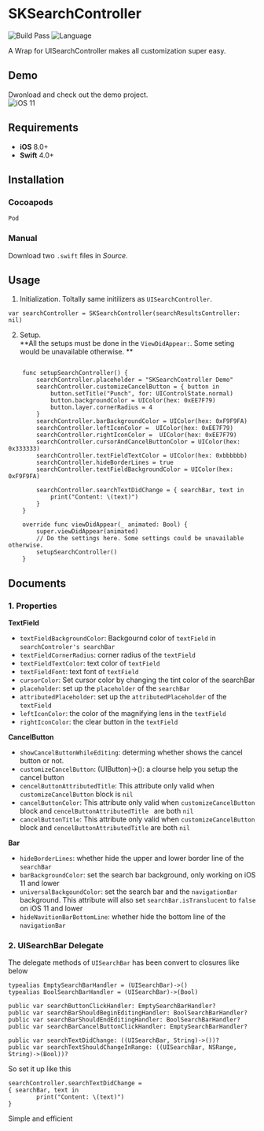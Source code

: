 # SKSearchController
![Build Pass](https://img.shields.io/travis/rust-lang/rust.svg)
![Language](https://img.shields.io/badge/swift-4.0-orange.svg)

A Wrap for UISearchController makes all customization super easy.

## Demo
Dwonload and check out the demo project.  
![iOS 11](https://github.com/JunsW/SKSearchController/master/Assests/Demo.png)  
## Requirements
- **iOS** 8.0+
- **Swift** 4.0+

## Installation
### Cocoapods
`Pod `
### Manual
Download two `.swift` files in _Source_.

## Usage
1. Initialization. Toltally same initilizers as `UISearchController`.

`var searchController = SKSearchController(searchResultsController: nil)`  

2. Setup.   
**All the setups must be done in the `ViewDidAppear:`. Some seting would be unavailable otherwise. **


```

    func setupSearchController() {
        searchController.placeholder = "SKSearchController Demo"
        searchController.customizeCancelButton = { button in
            button.setTitle("Punch", for: UIControlState.normal)
            button.backgroundColor = UIColor(hex: 0xEE7F79)
            button.layer.cornerRadius = 4
        }
        searchController.barBackgroundColor = UIColor(hex: 0xF9F9FA)
        searchController.leftIconColor =  UIColor(hex: 0xEE7F79)
        searchController.rightIconColor =  UIColor(hex: 0xEE7F79)
        searchController.cursorAndCancelButtonColor = UIColor(hex: 0x333333)
        searchController.textFieldTextColor = UIColor(hex: 0xbbbbbb)
        searchController.hideBorderLines = true
        searchController.textFieldBackgroundColor = UIColor(hex: 0xF9F9FA)
        
        searchController.searchTextDidChange = { searchBar, text in
            print("Content: \(text)")
        }
    }
    
    override func viewDidAppear(_ animated: Bool) {
        super.viewDidAppear(animated)
        // Do the settings here. Some settings could be unavailable otherwise.
        setupSearchController()
    }
```
   
## Documents
### 1. Properties
**TextField**  
- `textFieldBackgroundColor`: Backgournd color of `textField` in `searchControler's searchBar`
- `textFieldCornerRadius`: corner radius of the `textField`
- `textFieldTextColor`: text color of `textField`
- `textFieldFont`: text font of `textField`
- `cursorColor`: Set cursor color by changing the tint color of the searchBar
- `placeholder`: set up the `placeholder` of the `searchBar`
- `attributedPlaceholder`: set up the `attributedPlaceholder` of the `textField`
- `leftIconColor`: the color of the magnifying lens in the `textField`
- `rightIconColor`: the clear button in the `textField`  

**CancelButton**  
- `showCancelButtonWhileEditing`: determing whether shows the cancel button or not.
- `customizeCancelButton`: (UIButton)->(): a clourse help you setup the cancel button
- `cencelButtonAttributedTitle`: This attribute only valid when `customizeCancelButton` block is `nil`
- `cancelButtonColor`: This attribute only valid when `customizeCancelButton` block and `cencelButtonAttributedTitle ` are both `nil` 
- `cancelButtonTitle`: This attribute only valid when `customizeCancelButton` block and `cencelButtonAttributedTitle` are both `nil`

**Bar**    

- `hideBorderLines`: whether hide the upper and lower border line of the `searchBar`
- `barBackgroundColor`: set the search bar background, only working on iOS 11 and lower
- `universalBackgoundColor`: set the search bar and the `navigationBar` background. This attribute will also set `searchBar.isTranslucent` to `false` on iOS 11 and lower
- `hideNavitionBarBottomLine`: whether hide the bottom line of the `navigationBar`

### 2. UISearchBar Delegate
The delegate methods of `UISearchBar` has been convert to closures like below  


    typealias EmptySearchBarHandler = (UISearchBar)->()
    typealias BoolSearchBarHandler = (UISearchBar)->(Bool)
    
    public var searchButtonClickHandler: EmptySearchBarHandler?
    public var searchBarShouldBeginEditingHandler: BoolSearchBarHandler?
    public var searchBarShouldEndEditingHandler: BoolSearchBarHandler?
    public var searchBarCancelButtonClickHandler: EmptySearchBarHandler?
    
    public var searchTextDidChange: ((UISearchBar, String)->())?
    public var searchTextShouldChangeInRange: ((UISearchBar, NSRange, String)->(Bool))?


So set it up like this

    searchController.searchTextDidChange = 
    { searchBar, text in
            print("Content: \(text)")
    }

Simple and efficient

